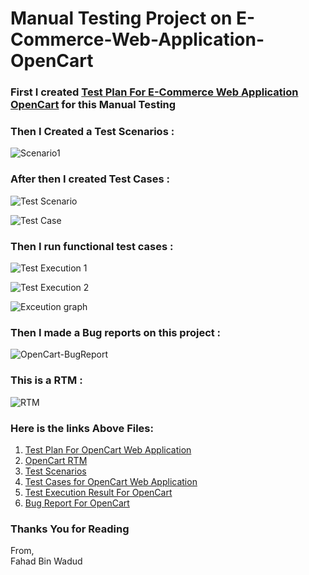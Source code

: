 # Manual Testing Project on E-Commerce-Web-Application-OpenCart
### First I created [Test Plan For E-Commerce Web Application OpenCart](https://github.com/Fahadbinwadud-cse/E-Commerce-Web-Application-OpenCart/tree/main/Test%20Plan) for this Manual Testing  
### Then I Created a Test Scenarios : 
![Scenario1](https://user-images.githubusercontent.com/61489509/228855394-0c57a8ec-a3f2-4e6f-a0b0-b5cc8102b27e.png)  

### After then I created Test Cases : 

![Test Scenario](https://user-images.githubusercontent.com/61489509/228855784-0290af58-f838-44a6-8052-72251a179d3a.png)  

![Test Case](https://user-images.githubusercontent.com/61489509/228857301-dbaebcd9-1a67-452e-a566-747991f3541c.png)  

### Then I run functional test cases :
![Test Execution 1](https://user-images.githubusercontent.com/61489509/228858561-40c29eda-cfd5-4f0d-8e78-240cae15d550.png)  

![Test Execution 2](https://user-images.githubusercontent.com/61489509/228858594-0105c4da-6a6b-4a7f-8b74-8dd0cb1bd385.png)  

![Exceution graph](https://user-images.githubusercontent.com/61489509/228858778-41065a08-251d-4e76-804e-5a2f1d106450.png)  

### Then I made a Bug reports on this project : 
![OpenCart-BugReport](https://user-images.githubusercontent.com/61489509/228859258-77e1cb00-2f18-4a83-827c-205e21763fed.png)
### This is a RTM :
![RTM](https://user-images.githubusercontent.com/61489509/228859707-1b1eecc1-a222-4490-af53-d29e0c2aff1d.png)  
### Here is the links Above Files:
1. [Test Plan For OpenCart Web Application](https://github.com/Fahadbinwadud-cse/E-Commerce-Web-Application-OpenCart/tree/main/Test%20Plan)  
2. [OpenCart RTM](https://github.com/Fahadbinwadud-cse/E-Commerce-Web-Application-OpenCart/tree/main/OpenCart-RTM)  
3. [Test Scenarios](https://github.com/Fahadbinwadud-cse/E-Commerce-Web-Application-OpenCart/tree/main/Test%20Scenarios)  
4. [Test Cases for OpenCart Web Application](https://github.com/Fahadbinwadud-cse/E-Commerce-Web-Application-OpenCart/tree/main/Test%20Case)  
5. [Test Execution Result For OpenCart](https://github.com/Fahadbinwadud-cse/E-Commerce-Web-Application-OpenCart/tree/main/Test%20Executioon%20Restult)
6. [Bug Report For OpenCart](https://github.com/Fahadbinwadud-cse/E-Commerce-Web-Application-OpenCart/tree/main/OpenCart-BugReport)  
### Thanks You for Reading 
From,  
Fahad Bin Wadud

